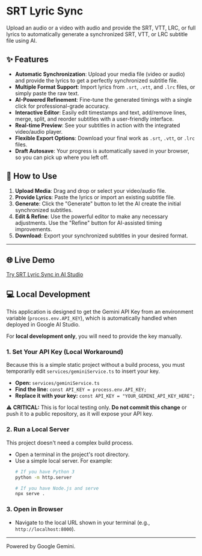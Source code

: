 # SRT Lyric Sync

Upload an audio or a video with audio and provide the SRT, VTT, LRC, or full lyrics to automatically generate a synchronized SRT, VTT, or LRC subtitle file using AI.

## ✨ Features

*   **Automatic Synchronization**: Upload your media file (video or audio) and provide the lyrics to get a perfectly synchronized subtitle file.
*   **Multiple Format Support**: Import lyrics from `.srt`, `.vtt`, and `.lrc` files, or simply paste the raw text.
*   **AI-Powered Refinement**: Fine-tune the generated timings with a single click for professional-grade accuracy.
*   **Interactive Editor**: Easily edit timestamps and text, add/remove lines, merge, split, and reorder subtitles with a user-friendly interface.
*   **Real-time Preview**: See your subtitles in action with the integrated video/audio player.
*   **Flexible Export Options**: Download your final work as `.srt`, `.vtt`, or `.lrc` files.
*   **Draft Autosave**: Your progress is automatically saved in your browser, so you can pick up where you left off.

## 🚀 How to Use

1.  **Upload Media**: Drag and drop or select your video/audio file.
2.  **Provide Lyrics**: Paste the lyrics or import an existing subtitle file.
3.  **Generate**: Click the "Generate" button to let the AI create the initial synchronized subtitles.
4.  **Edit & Refine**: Use the powerful editor to make any necessary adjustments. Use the "Refine" button for AI-assisted timing improvements.
5.  **Download**: Export your synchronized subtitles in your desired format.

---

## 🌐 Live Demo

[Try SRT Lyric Sync in AI Studio](https://ai.studio/apps/drive/1Ip8QTAlYMcVD3vXfjPqTSroORKYCJLhG)

## 💻 Local Development

This application is designed to get the Gemini API Key from an environment variable (`process.env.API_KEY`), which is automatically handled when deployed in Google AI Studio.

For **local development only**, you will need to provide the key manually.

### 1. Set Your API Key (Local Workaround)
Because this is a simple static project without a build process, you must temporarily edit `services/geminiService.ts` to insert your key.

- **Open:** `services/geminiService.ts`
- **Find the line:** `const API_KEY = process.env.API_KEY;`
- **Replace it with your key:** `const API_KEY = "YOUR_GEMINI_API_KEY_HERE";`

⚠️ **CRITICAL:** This is for local testing only. **Do not commit this change** or push it to a public repository, as it will expose your API key.

### 2. Run a Local Server
This project doesn't need a complex build process.
- Open a terminal in the project's root directory.
- Use a simple local server. For example:
  ```bash
  # If you have Python 3
  python -m http.server

  # If you have Node.js and serve
  npx serve .
  ```

### 3. Open in Browser
- Navigate to the local URL shown in your terminal (e.g., `http://localhost:8000`).

---

Powered by Google Gemini.